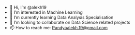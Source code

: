 - 👋 Hi, I’m @alekh19
- 👀 I’m interested in Machine Learning
- 🌱 I’m currently learning Data Analysis Specialisation
- 💞️ I’m looking to collaborate on Data Science related projects
- 📫 How to reach me: Pandyaalekh.19@gmail.com

<!---
alekh19/alekh19 is a ✨ special ✨ repository because its `README.md` (this file) appears on your GitHub profile.
You can click the Preview link to take a look at your changes.
--->
